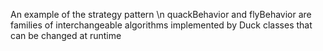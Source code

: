 An example of the strategy pattern \n
quackBehavior and flyBehavior are families of interchangeable algorithms implemented by Duck classes that can be changed at runtime
